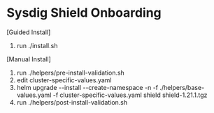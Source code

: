 # Sysdig Shield Onboarding

[Guided Install]
1. run ./install.sh

[Manual Install]
1. run ./helpers/pre-install-validation.sh
2. edit cluster-specific-values.yaml
3. helm upgrade --install --create-namespace -n <UPDATE-NAMESPACE-NAME> -f ./helpers/base-values.yaml -f cluster-specific-values.yaml shield shield-1.21.1.tgz
4. run ./helpers/post-install-validation.sh

